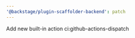 ```yaml
---
'@backstage/plugin-scaffolder-backend': patch
---
```


Add new built-in action ci:github-actions-dispatch
